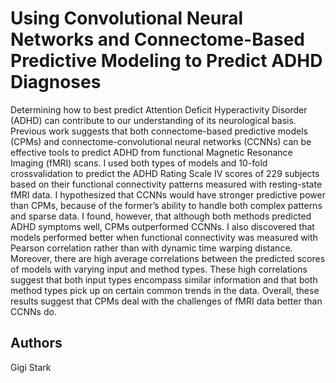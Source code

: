 # Using Convolutional Neural Networks and Connectome-Based Predictive Modeling to Predict ADHD Diagnoses 

Determining how to best predict Attention Deficit Hyperactivity Disorder (ADHD) can
contribute to our understanding of its neurological basis. Previous work suggests that
both connectome-based predictive models (CPMs) and connectome-convolutional neural
networks (CCNNs) can be effective tools to predict ADHD from functional Magnetic
Resonance Imaging (fMRI) scans. I used both types of models and 10-fold crossvalidation
to predict the ADHD Rating Scale IV scores of 229 subjects based on their
functional connectivity patterns measured with resting-state fMRI data. I hypothesized
that CCNNs would have stronger predictive power than CPMs, because of the former’s
ability to handle both complex patterns and sparse data. I found, however, that although
both methods predicted ADHD symptoms well, CPMs outperformed CCNNs. I also discovered
that models performed better when functional connectivity was measured with
Pearson correlation rather than with dynamic time warping distance. Moreover, there are
high average correlations between the predicted scores of models with varying input and
method types. These high correlations suggest that both input types encompass similar
information and that both method types pick up on certain common trends in the data.
Overall, these results suggest that CPMs deal with the challenges of fMRI data better
than CCNNs do.

## Authors

Gigi Stark




